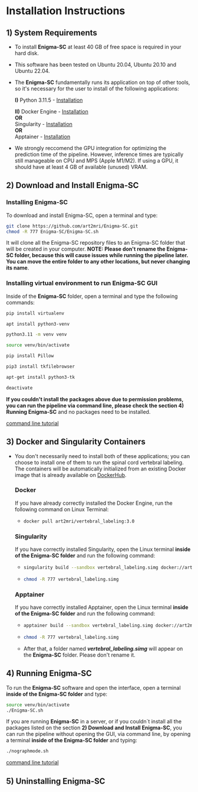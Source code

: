 # Installation Instructions

## 1) System Requirements  

- To install **Enigma-SC** at least 40 GB of free space is required in your hard disk.    

- This software has been tested on Ubuntu 20.04, Ubuntu 20.10 and Ubuntu 22.04.

- The **Enigma-SC** fundamentally runs its application on top of other tools, so it's necessary for the user to install of the following applications:
  
  **I)** Python 3.11.5 - [Installation](https://www.python.org/downloads/)
  
  **II)** Docker Engine - [Installation](https://docs.docker.com/engine/install/ubuntu/)  
   **OR**  
  Singularity - [Installation](https://github.com/apptainer/singularity/blob/master/INSTALL.md)  
   **OR**  
  Apptainer - [Installation](https://apptainer.org/docs/user/latest/quick_start.html#quick-installation)  

- We strongly reccomend the GPU integration for optimizing the prediction time of the pipeline. However, inference times are typically still manageable on CPU and MPS (Apple M1/M2). If using a GPU, it should have at least 4 GB of available (unused) VRAM.    

## 2) Download and Install Enigma-SC 

### Installing Enigma-SC

To download and install Enigma-SC, open a terminal and type:  
  
```bash
git clone https://github.com/art2mri/Enigma-SC.git  
chmod -R 777 Enigma-SC/Enigma-SC.sh
```   
 
 It will clone all the Enigma-SC repository files to an Enigma-SC folder that will be created in your computer. **NOTE: Please don't rename the Enigma-SC folder, because this will cause issues while running the pipeline later. You can move the entire folder to any other locations, but never changing its name**.

 ### Installing virtual environment to run Enigma-SC GUI 

 Inside of the **Enigma-SC** folder, open a terminal and type the following commands:  

 ```bash
pip install virtualenv
```
 ```bash
apt install python3-venv
```
 ```bash
python3.11 -m venv venv
```
 ```bash
source venv/bin/activate
```
 ```bash
pip install Pillow
```
 ```bash
pip3 install tkfilebrowser
```
 ```bash
apt-get install python3-tk
```
 ```bash
deactivate
```

**If you couldn't install the packages above due to permission problems, you can run the pipeline via command line, please check the section 4) Running Enigma-SC** and no packages need to be installed.  

[command line tutorial](/command%20line%20TUTORIAL.md)  

## 3) Docker and Singularity Containers  

- You don't necessarily need to install both of these applications; you can choose to install one of them to run the spinal cord vertebral labeling. The containers will be automatically initialized from an existing Docker image that is already available on [DockerHub](https://hub.docker.com/repository/docker/art2mri/vertebral_labeling/general).

  ### Docker
  
  If you have already correctly installed the Docker Engine, run the following command on Linux Terminal:
   - ```bash
     docker pull art2mri/vertebral_labeling:3.0
     ```
     
  ### Singularity

  If you have correctly installed Singularity, open the Linux terminal **inside of the Enigma-SC folder** and run the following command:
  - ```bash
    singularity build --sandbox vertebral_labeling.simg docker://art2mri/vertebral_labeling:3.0
    ```
  - ```bash
    chmod -R 777 vertebral_labeling.simg
    ```

  ### Apptainer

  If you have correctly installed Apptainer, open the Linux terminal **inside of the Enigma-SC folder** and run the following command:
  - ```bash
    apptainer build --sandbox vertebral_labeling.simg docker://art2mri/vertebral_labeling:3.0
    ```
  - ```bash
    chmod -R 777 vertebral_labeling.simg
    ```  
  - After that, a folder named ***vertebral_labeling.simg*** will appear on the **Enigma-SC** folder. Please don't rename it.  
  

## 4) Running Enigma-SC  

To run the **Enigma-SC** software and open the interface, open a terminal **inside of the Enigma-SC folder** and type:  

 ```bash
source venv/bin/activate  
./Enigma-SC.sh
```
If you are running **Enigma-SC** in a server, or if you couldn`t install all the packages listed on the section **2) Download and Install Enigma-SC**, you can run the pipeline without opening the GUI, via command line, by opening a terminal **inside of the Enigma-SC folder** and typing:  

 ```bash 
./nographmode.sh
```  
[command line tutorial](/command%20line%20TUTORIAL.md)  
 
## 5) Uninstalling Enigma-SC     
 






  
   
  

  

  
